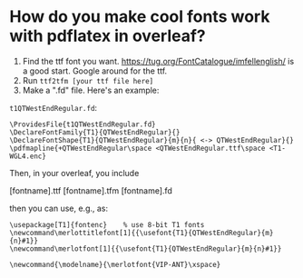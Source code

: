 # How do you make cool fonts work with pdflatex in overleaf?

1. Find the ttf font you want. https://tug.org/FontCatalogue/imfellenglish/ is a good start. Google around for the ttf.
2. Run `ttf2tfm [your ttf file here]`
3. Make a ".fd" file. Here's an example:

`t1QTWestEndRegular.fd`:

```
\ProvidesFile{t1QTWestEndRegular.fd}
\DeclareFontFamily{T1}{QTWestEndRegular}{}
\DeclareFontShape{T1}{QTWestEndRegular}{m}{n}{ <-> QTWestEndRegular}{}
\pdfmapline{+QTWestEndRegular\space <QTWestEndRegular.ttf\space <T1-WGL4.enc}
```

Then, in your overleaf, you include

[fontname].ttf
[fontname].tfm
[fontname].fd

then you can use, e.g., as:

```
\usepackage[T1]{fontenc}    % use 8-bit T1 fonts
\newcommand\merlottitlefont[1]{{\usefont{T1}{QTWestEndRegular}{m}{n}#1}}
\newcommand\merlotfont[1]{{\usefont{T1}{QTWestEndRegular}{m}{n}#1}}

\newcommand{\modelname}{\merlotfont{VIP-ANT}\xspace}
```
